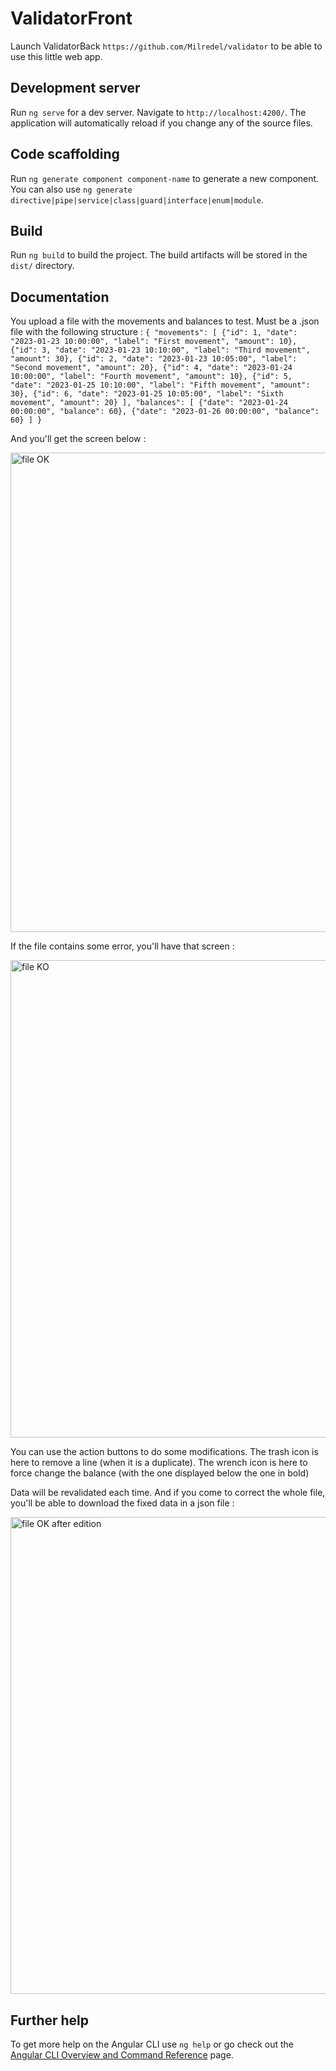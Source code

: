 # ValidatorFront

Launch ValidatorBack `https://github.com/Milredel/validator` to be able to use this little web app.

## Development server

Run `ng serve` for a dev server. Navigate to `http://localhost:4200/`. The application will automatically reload if you change any of the source files.

## Code scaffolding

Run `ng generate component component-name` to generate a new component. You can also use `ng generate directive|pipe|service|class|guard|interface|enum|module`.

## Build

Run `ng build` to build the project. The build artifacts will be stored in the `dist/` directory.

## Documentation

You upload a file with the movements and balances to test. Must be a .json file with the following structure :
``
{
    "movements": [
        {"id": 1, "date": "2023-01-23 10:00:00", "label": "First movement", "amount": 10},
        {"id": 3, "date": "2023-01-23 10:10:00", "label": "Third movement", "amount": 30},
        {"id": 2, "date": "2023-01-23 10:05:00", "label": "Second movement", "amount": 20},
        {"id": 4, "date": "2023-01-24 10:00:00", "label": "Fourth movement", "amount": 10},
        {"id": 5, "date": "2023-01-25 10:10:00", "label": "Fifth movement", "amount": 30},
        {"id": 6, "date": "2023-01-25 10:05:00", "label": "Sixth movement", "amount": 20}
    ],
    "balances": [
        {"date": "2023-01-24 00:00:00", "balance": 60},
        {"date": "2023-01-26 00:00:00", "balance": 60}
    ]
}
``

And you'll get the screen below :

<img width="767" alt="file OK" src="https://github.com/Milredel/validator-front/assets/2780114/2a488af9-a84a-447d-95f6-31b6fc8e7954">

If the file contains some error, you'll have that screen :

<img width="764" alt="file KO" src="https://github.com/Milredel/validator-front/assets/2780114/5b3215f8-0bd3-46c4-9959-7d194c87749e">

You can use the action buttons to do some modifications.
The trash icon is here to remove a line (when it is a duplicate).
The wrench icon is here to force change the balance (with the one displayed below the one in bold)

Data will be revalidated each time. And if you come to correct the whole file, you'll be able to download the fixed data in a json file :

<img width="763" alt="file OK after edition" src="https://github.com/Milredel/validator-front/assets/2780114/ce1179b1-08f0-41d1-90be-c72d68efc045">

## Further help

To get more help on the Angular CLI use `ng help` or go check out the [Angular CLI Overview and Command Reference](https://angular.io/cli) page.
